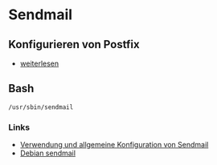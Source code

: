 # Sendmail

## Konfigurieren von Postfix
+ [weiterlesen](https://github.com/guggenbergerME/linux_codes/blob/main/Email/sendmail/Postfix/Readme.md)


## Bash
```
/usr/sbin/sendmail
```



### Links
+ [Verwendung und allgemeine Konfiguration von Sendmail](https://www.linux-praxis.de/verwendung-und-allgemeine-konfiguration-von-sendmail)
+ [Debian sendmail](https://manpages.debian.org/testing/exim4-daemon-heavy/sendmail.8.en.html)
